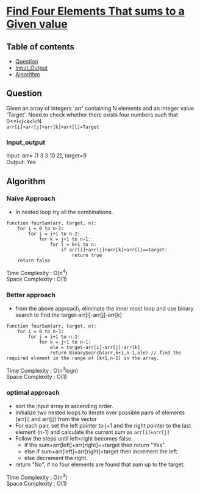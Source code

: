 # [Find Four Elements That sums to a Given value](https://www.codingninjas.com/codestudio/problems/find-four-elements-that-sums-to-a-given-value_8230785?challengeSlug=striver-sde-challenge&leftPanelTab=1)

## Table of contents

- [Question](#question)
- [Input_Output](#input_output)
- [Algorithm](#algorithm)

## Question
Given an array of integers 'arr' containing N elements and an integer value 'Target'. Need to check whether there exists four numbers such that 0<=i<j<k<l<N. 
</br>
<code>arr[i]+arr[j]+arr[k]+arr[l]=Target</code>

### Input_output
Input: arr= [1 3 3 10 2], target=9 </br>
Output: Yes

## Algorithm

### Naive Approach
- In nested loop try all the combinations.
```
function fourSum(arr, target, n):
    for i = 0 to n-3:
        for j = i+1 to n-2:
            for k = j+1 to n-1:
                for l = k+1 to n:
                    if arr[i]+arr[j]+arr[k]+arr[l]==target:
                        return true
    return false

```
Time Complexity : O(n<sup>4</sup>)</br>
Space Complexity : O(1)

### Better approach
- from the above approach, eliminate the inner most loop and use binary search to find the target-arr[i]-arr[j]-arr[k]
```
function fourSum(arr, target, n):
    for i = 0 to n-3:
        for j = i+1 to n-2:
            for k = j+1 to n-1:
                ele = target-arr[i]-arr[j]-arr[k]
                return BinarySearch(arr,k+1,n-1,ele) // find the required element in the range of [k+1,n-1] in the array.
```
Time Complexity : O(n<sup>3</sup>logn)</br>
Space Complexity : O(1)

### optimal approach
- sort the input array in ascending order.
- Initialize two nested loops to iterate over possible pairs of elements (arr[i] and arr[j]) from the vector
- For each pair, set the left pointer to j+1 and the right pointer to the last element (n-1) and calculate the current sum as <code>arr[i]+arr[j]</code>
- Follow the steps until left<right becomes false.
    - if the sum+arr[left]+arr[right]==target then return "Yes".
    - else if sum+arr[left]+arr[right]<target then increment the left.
    - else decrement the right.
- return "No", if no four elements are found that sum up to the target.

Time Complexity : O(n<sup>3</sup>)</br>
Space Complexity : O(1)

